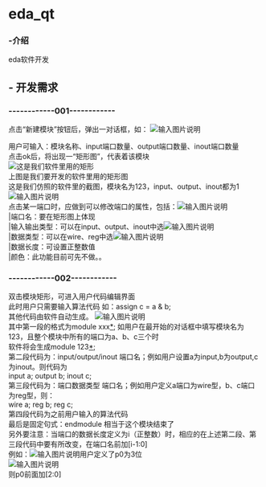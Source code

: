 # eda_qt

### -介绍
eda软件开发

## -           开发需求
### ------------001------------
点击“新建模块”按钮后，弹出一对话框，如：
![输入图片说明](https://images.gitee.com/uploads/images/2021/0123/232300_bb1cd7c7_8607408.png "QQ截图20210123232228.png")  

用户可输入：模块名称、input端口数量、output端口数量、inout端口数量  
点击ok后，将出现一“矩形图”，代表着该模块  
![这是我们软件里用的矩形](https://images.gitee.com/uploads/images/2021/0123/232810_4125e7a6_8607408.png "矩形.png")  
上图是我们要开发的软件里用的矩形图  
这是我们仿照的软件里的截图，模块名为123，input、output、inout都为1  
![输入图片说明](https://images.gitee.com/uploads/images/2021/0123/232955_c341839e_8607408.png "QQ截图20210123232905.png")  
点击某一端口时，应做到可以修改端口的属性，包括：![输入图片说明](https://images.gitee.com/uploads/images/2021/0123/233219_b40e4d51_8607408.png "QQ截图20210123233154.png")  
|端口名：要在矩形图上体现  
|输入输出类型：可以在input、output、inout中选![输入图片说明](https://images.gitee.com/uploads/images/2021/0123/233346_328b5e77_8607408.png "QQ截图20210123233330.png")  
|数据类型：可以在wire、reg中选![输入图片说明](https://images.gitee.com/uploads/images/2021/0123/233408_06262ce9_8607408.png "QQ截图20210123233336.png")  
|数据长度：可设置正整数值  
|颜色：此功能目前可先不做。。  
### ------------002------------  
双击模块矩形，可进入用户代码编辑界面  
此时用户只需要输入算法代码 如：assign c = a & b;  
其他代码由软件自动生成。 
![输入图片说明](https://images.gitee.com/uploads/images/2021/0123/234049_deade8af_8607408.png "QQ截图20210123234037.png")  
其中第一段的格式为module xxx[*](端口名); 如用户在最开始的对话框中填写模块名为123，且整个模块中所有的端口为a、b、c三个时  
软件将会生成module 123[*](a,b,c);  
第二段代码为：input/output/inout 端口名；例如用户设置a为input,b为output,c为inout。则代码为  
input a; output b; inout c;  
第三段代码为：端口数据类型 端口名；例如用户定义a端口为wire型，b、c端口为reg型，则：  
wire a; reg b; reg c;  
第四段代码为之前用户输入的算法代码  
最后是固定句式：endmodule 相当于这个模块结束了  
另外要注意：当端口的数据长度定义为i（正整数）时，相应的在上述第二段、第三段代码中要有所改变，在端口名前加[i-1:0]  
例如：![输入图片说明](https://images.gitee.com/uploads/images/2021/0123/234717_374091e7_8607408.png "QQ截图20210123234621.png")用户定义了p0为3位    
![![输入图片说明](https://images.gitee.com/uploads/images/2021/0123/234738_9816fa9a_8607408.png "QQ截图20210123234630.png")](https://images.gitee.com/uploads/images/2021/0123/234733_4b3c0548_8607408.png "QQ截图20210123234626.png")  
则p0前面加[2:0]








